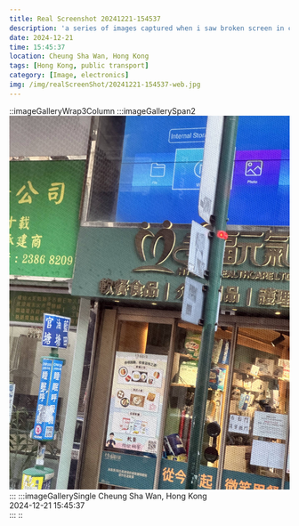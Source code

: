 ```yaml
---
title: Real Screenshot 20241221-154537
description: 'a series of images captured when i saw broken screen in city'
date: 2024-12-21
time: 15:45:37
location: Cheung Sha Wan, Hong Kong
tags: [Hong Kong, public transport]
category: [Image, electronics]
img: /img/realScreenShot/20241221-154537-web.jpg
---
```


::imageGalleryWrap3Column
    :::imageGallerySpan2
    ![alt text](/img/realScreenShot/20241221-154537-web.jpg) 
    :::
    :::imageGallerySingle
    Cheung Sha Wan, Hong Kong  
    2024-12-21     15:45:37  
   :::
::